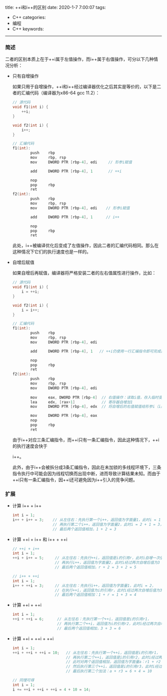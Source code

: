title: ++i和i++的区别
date: 2020-1-7 7:00:07
tags:
- C++
categories:
- 编程
- C++
keywords:

---

### 简述

二者的区别本质上在于++i属于左值操作，而i++属于右值操作，可分以下几种情况分析：

<!-- more -->

- 只有自增操作
    
    如果只用于自增操作，++i和i++经过编译器优化之后其实是等价的，以下是二者的汇编代码（编译器为x86-64 gcc 11.2）：
    
    ```cpp
    // 源代码
    void f1(int i) {
    	++i;
    }
    
    void f2(int i) {
    	i++;
    }
    
    // 汇编代码
    f1(int):
            push    rbp
            mov     rbp, rsp
            mov     DWORD PTR [rbp-4], edi     // 形参i赋值
    
            add     DWORD PTR [rbp-4], 1       // ++i
    
            nop
            pop     rbp
            ret
    f2(int):
            push    rbp
            mov     rbp, rsp
            mov     DWORD PTR [rbp-4], edi    // 形参i赋值
    
            add     DWORD PTR [rbp-4], 1      // i++
    
            nop
            pop     rbp
            ret
    ```
    
    此处，i++被编译优化后变成了左值操作，因此二者的汇编代码相同。那么在这种情况下它们的执行速度也是一样的。
    
- 自增后赋值
    
    如果自增后再赋值，编译器将严格安装二者的左右值属性进行操作，比如：
    
    ```cpp
    // 源代码
    void f1(int i) {
    	i = ++i;
    }
    
    void f2(int i) {
    	i = i++;
    }
    
    // 汇编代码
    f1(int):
            push    rbp
            mov     rbp, rsp
            mov     DWORD PTR [rbp-4], edi
    
            add     DWORD PTR [rbp-4], 1   // ++i仍使用一行汇编指令即可完成自增和赋值
    
            nop
            pop     rbp
            ret
    f2(int):
            push    rbp
            mov     rbp, rsp
            mov     DWORD PTR [rbp-4], edi
    																				// i++则会被拆分成3条汇编指令：
            mov     eax, DWORD PTR [rbp-4]  // 右值操作：读取i值，存入临时变量中，即寄存器eax
            lea     edx, [rax+1]            // 寄存器自增加1
            mov     DWORD PTR [rbp-4], edx  // 将自增后的右值赋值给形参i（i是左值）
    
            mov     DWORD PTR [rbp-4], eax
            nop
            pop     rbp
            ret
    ```
    
    由于i++对应三条汇编指令，而++i只有一条汇编指令，因此这种情况下，++i的执行速度会快于
    
    i++。
    
    此外，由于i++会被拆分成3条汇编指令，因此在未加锁的多线程环境下，三条指令执行中可能会因为线程切换而出现中断，进而导致计算结果未知。而由于++i只有一条汇编指令，因++i还可避免因为i++引入的竞争问题。
    

### 扩展

- 计算 i++ + i++
    
    ```cpp
    int i = 1;
    i++ + i++ = 3;    // 从左往右：先执行第一个i++，返回值为字面量1，此时i = 1 + 1 = 2，
    				  // 再执行第二个i++，返回值为字面量2，此时i = 2 + 1 = 3，
    				  // 最后两个返回值相加，1 + 2 = 3
    ```
    
- 计算 ++i + i++ 和 i++ + ++i
    
    ```cpp
    // ++i + i++ 
    int i = 1;
    ++i + i++ = 5;     // 从左往右：先执行++i，返回值是i的引用r，此时i自增一次值为2
    				   // 再执行i++，返回值为字面量2，此时i经过两次自增后值为3
    				   // 最后两个返回值相加，r + 2 = 3 + 2 = 5
    
    // i++ + ++i
    int i = 1;
    i++ + ++i = 3;     // 从左往右：先执行i++，返回值为字面量1，此时i = 2，
    				   // 在执行++i，返回值为i的引用r，此时i经过两次自增后值为3，
    				   // 最后两个返回值相加：1 + r = 1 + 3 = 4
    ```
    
- 计算 ++i + ++i
    
    ```cpp
    int i = 1;
    ++i + ++i = 6;      // 从左往右：先执行第一个++i，返回值是i的引用r1，
    				    // 再执行第二个++i，返回值为i的引用r2，此时i经过两次自增后值为3，
    				    // 最后两个返回值相加，3 + 3 = 6
    ```
    
- 计算 ++i + ++i + ++i
    
    ```cpp
    int i = 1;
    ++i + ++i + ++i = 10;   // 从左往右：先执行第一个++i，返回值是i的引用r1，
  							// 再执行第二个++i，返回值是i的引用r2，此时i经过两次自增后值为3，
    						// 此时对两个返回值相加，返回值为字面量a：r1 + r2 = 6，
    						// 然后执行第三个++i，返回值是i的引用r3，此时i经过三次自增后值为4，
    						// 最后执行第二个加法：a + r3 = 6 + 4 = 10 
    
    // 同理可得
    int i = 1;
    i += ++i + ++i + ++i = 4 + 10 = 14;
    ```